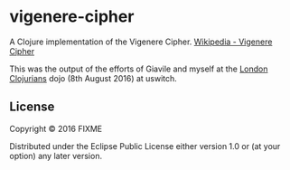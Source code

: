 # vigenere-cipher

A Clojure implementation of the Vigenere Cipher.
[Wikipedia - Vigenere Cipher](https://en.wikipedia.org/wiki/Vigenère_cipher)

This was the output of the efforts of Giavile and myself at the
[London Clojurians](http://www.londonclojurians.org) dojo (8th August 2016) at
uswitch.

## License

Copyright © 2016 FIXME

Distributed under the Eclipse Public License either version 1.0 or (at
your option) any later version.
